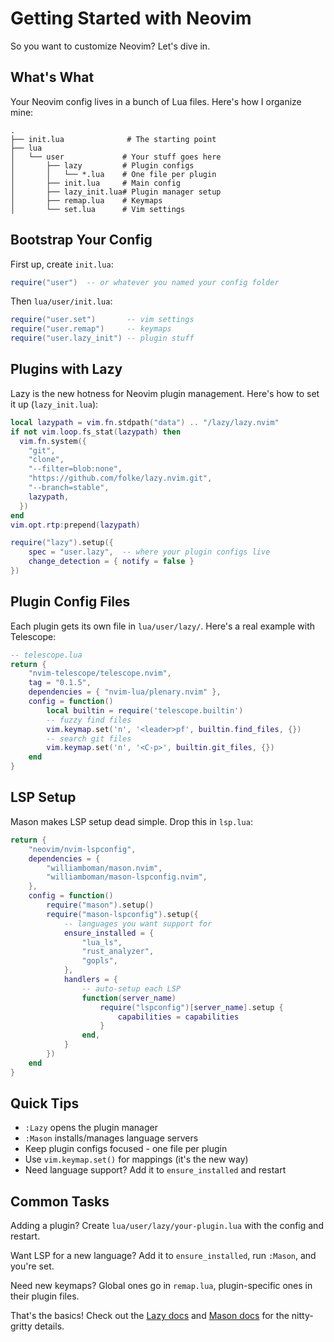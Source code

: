 # Getting Started with Neovim

So you want to customize Neovim? Let's dive in.

## What's What

Your Neovim config lives in a bunch of Lua files. Here's how I organize mine:

```
.
├── init.lua              # The starting point
├── lua
│   └── user             # Your stuff goes here
│       ├── lazy         # Plugin configs
│       │   └── *.lua    # One file per plugin
│       ├── init.lua     # Main config
│       ├── lazy_init.lua# Plugin manager setup
│       ├── remap.lua    # Keymaps
│       └── set.lua      # Vim settings
```

## Bootstrap Your Config

First up, create `init.lua`:
```lua
require("user")  -- or whatever you named your config folder
```

Then `lua/user/init.lua`:
```lua
require("user.set")       -- vim settings
require("user.remap")     -- keymaps
require("user.lazy_init") -- plugin stuff
```

## Plugins with Lazy

Lazy is the new hotness for Neovim plugin management. Here's how to set it up (`lazy_init.lua`):

```lua
local lazypath = vim.fn.stdpath("data") .. "/lazy/lazy.nvim"
if not vim.loop.fs_stat(lazypath) then
  vim.fn.system({
    "git",
    "clone",
    "--filter=blob:none",
    "https://github.com/folke/lazy.nvim.git",
    "--branch=stable",
    lazypath,
  })
end
vim.opt.rtp:prepend(lazypath)

require("lazy").setup({
    spec = "user.lazy",  -- where your plugin configs live
    change_detection = { notify = false }
})
```

## Plugin Config Files

Each plugin gets its own file in `lua/user/lazy/`. Here's a real example with Telescope:

```lua
-- telescope.lua
return {
    "nvim-telescope/telescope.nvim",
    tag = "0.1.5",
    dependencies = { "nvim-lua/plenary.nvim" },
    config = function()
        local builtin = require('telescope.builtin')
        -- fuzzy find files
        vim.keymap.set('n', '<leader>pf', builtin.find_files, {})
        -- search git files
        vim.keymap.set('n', '<C-p>', builtin.git_files, {})
    end
}
```

## LSP Setup

Mason makes LSP setup dead simple. Drop this in `lsp.lua`:

```lua
return {
    "neovim/nvim-lspconfig",
    dependencies = {
        "williamboman/mason.nvim",
        "williamboman/mason-lspconfig.nvim",
    },
    config = function()
        require("mason").setup()
        require("mason-lspconfig").setup({
            -- languages you want support for
            ensure_installed = {
                "lua_ls",
                "rust_analyzer",
                "gopls",
            },
            handlers = {
                -- auto-setup each LSP
                function(server_name)
                    require("lspconfig")[server_name].setup {
                        capabilities = capabilities
                    }
                end,
            }
        })
    end
}
```

## Quick Tips

- `:Lazy` opens the plugin manager
- `:Mason` installs/manages language servers
- Keep plugin configs focused - one file per plugin
- Use `vim.keymap.set()` for mappings (it's the new way)
- Need language support? Add it to `ensure_installed` and restart

## Common Tasks

Adding a plugin? Create `lua/user/lazy/your-plugin.lua` with the config and restart.

Want LSP for a new language? Add it to `ensure_installed`, run `:Mason`, and you're set.

Need new keymaps? Global ones go in `remap.lua`, plugin-specific ones in their plugin files.

That's the basics! Check out the [Lazy docs](https://github.com/folke/lazy.nvim) and [Mason docs](https://github.com/williamboman/mason.nvim) for the nitty-gritty details.
